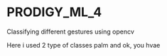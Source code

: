 # PRODIGY_ML_4
Classifying different gestures using opencv

Here i used 2 type of classes palm and ok, you hvae 
